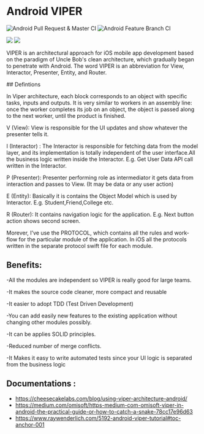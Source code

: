 # Android VIPER
![Android Pull Request & Master CI](https://github.com/Allan-Nava/AndroidVIPER/workflows/Android%20Pull%20Request%20&%20Master%20CI/badge.svg) ![Android Feature Branch CI](https://github.com/Allan-Nava/AndroidVIPER/workflows/Android%20Feature%20Branch%20CI/badge.svg)

<img src="https://koenig-media.raywenderlich.com/uploads/2020/02/viper.png">

<img src="https://miro.medium.com/max/1354/1*HZIOzvXyvkpW4ytr2g0NvQ.png">

VIPER is an architectural approach for iOS mobile app development based on the paradigm of Uncle Bob's clean architecture, which gradually began to penetrate with Android. The word VIPER is an abbreviation for View, Interactor, Presenter, Entity, and Router.

## Defintions

In Viper architecture, each block corresponds to an object with specific tasks, inputs and outputs. It is very similar to workers in an assembly line: once the worker completes its job on an object, the object is passed along to the next worker, until the product is finished.

V (View): View is responsible for the UI updates and show whatever the presenter tells it.

I (Interactor) : The Interactor is responsible for fetching data from the model layer, and its implementation is totally independent of the user interface.All the business logic written inside the Interactor. E.g. Get User Data API call written in the Interactor.

P (Presenter): Presenter performing role as intermediator it gets data from interaction and passes to View. (It may be data or any user action)

E (Entity): Basically it is contains the Object Model which is used by Interactor. E.g. Student,Friend,College etc.

R (Router): It contains navigation logic for the application. E.g. Next button action shows second screen.

Morever, I’ve use the PROTOCOL, which contains all the rules and work-flow for the particular module of the application. In iOS all the protocols written in the separate protocol swift file for each module.

## Benefits:

-All the modules are independent so VIPER is really good for large teams.

-It makes the source code cleaner, more compact and reusable

-It easier to adopt TDD (Test Driven Development)

-You can add easily new features to the existing application without changing other modules possibly.

-It can be applies SOLID principles.

-Reduced number of merge conflicts.

-It Makes it easy to write automated tests since your UI logic is separated from the business logic

## Documentations :
- https://cheesecakelabs.com/blog/using-viper-architecture-android/
- https://medium.com/omisoft/https-medium-com-omisoft-viper-in-android-the-practical-guide-or-how-to-catch-a-snake-78cc17e96d63
- https://www.raywenderlich.com/5192-android-viper-tutorial#toc-anchor-001
